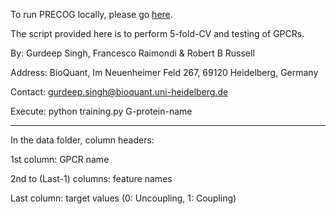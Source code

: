 To run PRECOG locally, please go [here](https://github.com/gurdeep330/precog).

The script provided here is to perform 5-fold-CV and testing of GPCRs.

By: Gurdeep Singh, Francesco Raimondi & Robert B Russell

Address: BioQuant, Im Neuenheimer Feld 267, 69120 Heidelberg, Germany

Contact: gurdeep.singh@bioquant.uni-heidelberg.de

Execute: python training.py G-protein-name

______________________________________________________________________

In the data folder, column headers:

1st column: GPCR name

2nd to (Last-1) columns: feature names

Last column: target values (0: Uncoupling, 1: Coupling)
